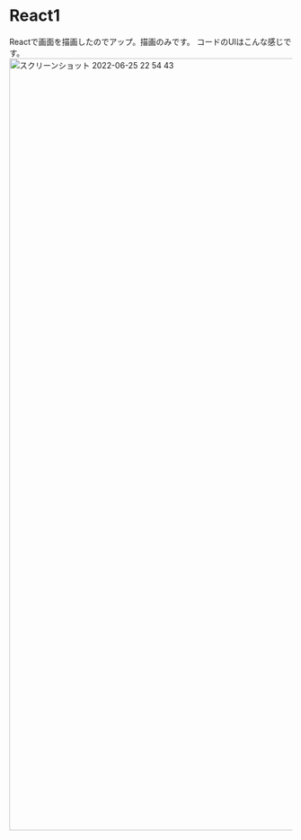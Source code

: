 # React1
Reactで画面を描画したのでアップ。描画のみです。
コードのUIはこんな感じです。
<img width="1372" alt="スクリーンショット 2022-06-25 22 54 43" src="https://user-images.githubusercontent.com/103815382/175812130-03f98d09-41a7-494c-910c-532a841e3756.png">
